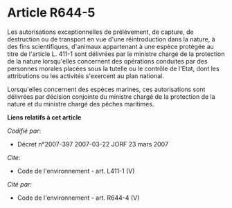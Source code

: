 # Article R644-5

Les autorisations exceptionnelles de prélèvement, de capture, de destruction ou de transport en vue d'une réintroduction dans
la nature, à des fins scientifiques, d'animaux appartenant à une espèce protégée au titre de l'article L. 411-1 sont
délivrées par le ministre chargé de la protection de la nature lorsqu'elles concernent des opérations conduites par des
personnes morales placées sous la tutelle ou le contrôle de l'Etat, dont les attributions ou les activités s'exercent au plan
national. 

Lorsqu'elles concernent des espèces marines, ces autorisations sont délivrées par décision conjointe du ministre chargé de la
protection de la nature et du ministre chargé des pêches maritimes.

**Liens relatifs à cet article**

_Codifié par_:

  - Décret n°2007-397 2007-03-22 JORF 23 mars 2007

_Cite_:

  - Code de l'environnement - art. L411-1 (V)

_Cité par_:

  - Code de l'environnement - art. R644-4 (V)
